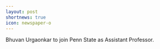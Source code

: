 ```yaml
---
layout: post
shortnews: true
icon: newspaper-o
---
```


Bhuvan Urgaonkar to join Penn State as Assistant Professor.